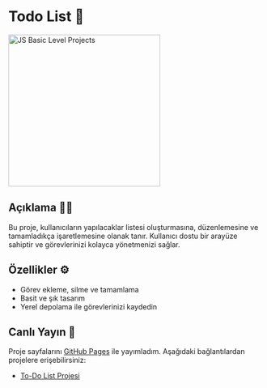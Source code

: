 # Todo List 📝
   <img src="https://github.com/user-attachments/assets/10c47fad-9ab2-4b61-82de-406d2bbd4339" alt="JS Basic Level Projects" width="300" />
   
## Açıklama ✍🏻
Bu proje, kullanıcıların yapılacaklar listesi oluşturmasına, düzenlemesine ve tamamladıkça işaretlemesine olanak tanır. Kullanıcı dostu bir arayüze sahiptir ve görevlerinizi kolayca yönetmenizi sağlar.

## Özellikler ⚙️
- Görev ekleme, silme ve tamamlama
- Basit ve şık tasarım
- Yerel depolama ile görevlerinizi kaydedin

## Canlı Yayın 🔗

Proje sayfalarını [GitHub Pages](https://ZohiCode.github.io/) ile yayımladım. Aşağıdaki bağlantılardan projelere erişebilirsiniz:

- [To-Do List Projesi](https://ZohiCode.github.io/todo-list/)
